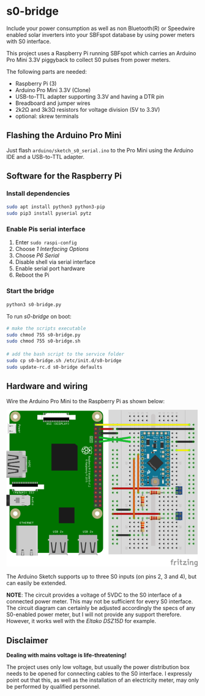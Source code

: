 # s0-bridge

Include your power consumption as well as non Bluetooth(R) or Speedwire enabled solar inverters into your SBFspot database by using power meters with S0 interface.

This project uses a Raspberry Pi running SBFspot which carries an Arduino Pro Mini 3.3V piggyback to collect S0 pulses from power meters.

The following parts are needed:

* Raspberry Pi (3)
* Arduino Pro Mini 3.3V (Clone)
* USB-to-TTL adapter supporting 3.3V and having a DTR pin 
* Breadboard and jumper wires
* 2k2Ω and 3k3Ω resistors for voltage division (5V to 3.3V)
* optional: skrew terminals

## Flashing the Arduino Pro Mini

Just flash `arduino/sketch_s0_serial.ino` to the Pro Mini using the Arduino IDE and a USB-to-TTL adapter.

## Software for the Raspberry Pi

### Install dependencies

```bash
sudo apt install python3 python3-pip
sudo pip3 install pyserial pytz
```

### Enable Pis serial interface
 
 1. Enter `sudo raspi-config`
 1. Choose _1 Interfacing Options_
 1. Choose _P6 Serial_
 1. Disable shell via serial interface
 1. Enable serial port hardware
 1. Reboot the Pi

### Start the bridge

```python
python3 s0-bridge.py
```

To run _s0-bridge_ on boot:
```bash
# make the scripts executable
sudo chmod 755 s0-bridge.py
sudo chmod 755 s0-bridge.sh

# add the bash script to the service folder
sudo cp s0-bridge.sh /etc/init.d/s0-bridge
sudo update-rc.d s0-bridge defaults
```

## Hardware and wiring

Wire the Arduino Pro Mini to the Raspberry Pi as shown below:

<img src="arduino/s0-bridge_breadboard.png?raw=true" alt="Arduino Pro Mini 3.3V breadboard"  width="500">

The Arduino Sketch supports up to three S0 inputs (on pins 2, 3 and 4), but can easily be extended.

**NOTE**: The circuit provides a voltage of 5VDC to the S0 interface of a connected power meter. This may not be sufficient for every S0 interface. The circuit diagram can certainly be adjusted accordingly the specs of any S0-enabled power meter, but I will not provide any support therefore. However, it works well with the _Eltako DSZ15D_ for example.

## Disclaimer 

**Dealing with mains voltage is life-threatening!** 

The project uses only low voltage, but usually the power distribution box needs to be opened for connecting cables to the S0 interface. I expressly point out that this, as well as the installation of an electricity meter, may only be performed by qualified personnel.

